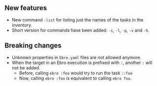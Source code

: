 ## New features

- New command `-list` for listing just the names of the tasks in the inventory.
- Short version for commands have been added: `-i`, `-l`, `-p`, `-v` and `-h`.

## Breaking changes

- Unknown properties in `Ebro.yaml` files are not allowed anymore.
- When the target in an Ebro execution is prefixed with `:`, another `:` will not be added.
  - Before, calling `ebro :foo` would try to run the task `::foo`
  - Now, calling `ebro :foo` is equivalent to calling `ebro foo`.
